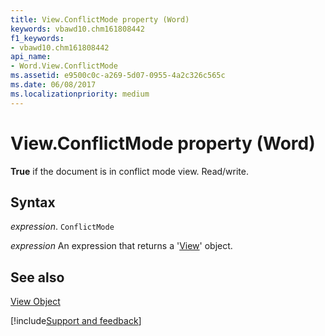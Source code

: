 ```yaml
---
title: View.ConflictMode property (Word)
keywords: vbawd10.chm161808442
f1_keywords:
- vbawd10.chm161808442
api_name:
- Word.View.ConflictMode
ms.assetid: e9500c0c-a269-5d07-0955-4a2c326c565c
ms.date: 06/08/2017
ms.localizationpriority: medium
---
```



# View.ConflictMode property (Word)

 **True** if the document is in conflict mode view. Read/write.


## Syntax

_expression_. `ConflictMode`

 _expression_ An expression that returns a '[View](Word.View.md)' object.


## See also


[View Object](Word.View.md)

[!include[Support and feedback](~/includes/feedback-boilerplate.md)]